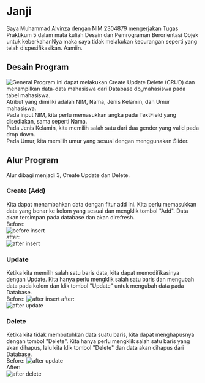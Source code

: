 # Janji
Saya Muhammad Alvinza dengan NIM 2304879 mengerjakan Tugas Praktikum 5 dalam mata kuliah Desain dan Pemrograman Berorientasi Objek untuk keberkahanNya maka saya tidak melakukan kecurangan seperti yang telah dispesifikasikan. Aamiin.

## Desain Program
![General](https://github.com/user-attachments/assets/a792c9d8-593f-47f2-bc40-8886e52bacda)
Program ini dapat melakukan Create Update Delete (CRUD) dan menampilkan data-data mahasiswa dari Database db_mahasiswa pada tabel mahasiswa.    
Atribut yang dimiliki adalah NIM, Nama, Jenis Kelamin, dan Umur mahasiswa.  
Pada input NIM, kita perlu memasukkan angka pada TextField yang disediakan, sama seperti Nama.    
Pada Jenis Kelamin, kita memilih salah satu dari dua gender yang valid pada drop down.  
Pada Umur, kita memilih umur yang sesuai dengan menggunakan Slider.  

## Alur Program
Alur dibagi menjadi 3, Create Update dan Delete.  
### Create (Add)
Kita dapat menambahkan data dengan fitur add ini. Kita perlu memasukkan data yang benar ke kolom yang sesuai dan mengklik tombol "Add". Data akan tersimpan pada database dan akan direfresh.  
Before:  
![before insert](https://github.com/user-attachments/assets/dac32451-2a2a-4aa8-b38f-75e26061d60a)  
after:  
![after insert](https://github.com/user-attachments/assets/6af28c63-b794-4784-a207-18aa0973fa10)   

### Update
Ketika kita memilih salah satu baris data, kita dapat memodifikasinya dengan Update. Kita hanya perlu mengklik salah satu baris dan mengubah data pada kolom dan klik tombol "Update" untuk mengubah data pada Database.  
Before: 
![after insert](https://github.com/user-attachments/assets/a5c3b850-70a8-405b-a42a-fd4f8535359f)
after:  
![after update](https://github.com/user-attachments/assets/e68af928-8f2c-4953-8264-5e7142525d58)  


### Delete
Ketika kita tidak membutuhkan data suatu baris, kita dapat menghapusnya dengan tombol "Delete". Kita hanya perlu mengklik salah satu baris yang akan dihapus, lalu kita klik tombol "Delete" dan data akan dihapus dari Database.  
Before:
![after update](https://github.com/user-attachments/assets/4dbed5d7-38ed-46fa-b056-ecbf381ccb22)  
After:  
![after delete](https://github.com/user-attachments/assets/4fcbeb98-1d69-4ee5-b12c-b14c29467fdd)

 
